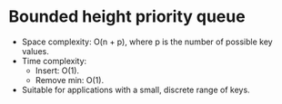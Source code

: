# Bounded height priority queue

* Space complexity: O(n + p), where p is the number of possible key values.
* Time complexity:
    * Insert: O(1).
    * Remove min: O(1).
* Suitable for applications with a small, discrete range of keys.
